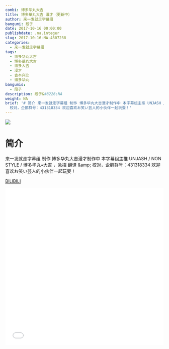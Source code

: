 ```yaml
---
combi: 博多华丸大吉
title: 博多華丸大吉 漫才（更新中）
author: 来一发就走字幕组
bangumi: 段子
date: 2017-10-16 00:00:00
publishdate: .na.integer
slug: 2017-10-16-NA-4307238
categories:
  - 来一发就走字幕组
tags:
  - 博多华丸大吉
  - 博多華丸大吉
  - 博多大吉
  - 漫才
  - 吉本兴业
  - 博多华丸
bangumis:
  - 段子
description: 段子&#8226;NA
weight: NA
brief: '# 简介 来一发就走字幕组 制作 博多华丸大吉漫才制作中 本字幕组主推 UNJASH / NON STYLE / 博多华丸•大吉 ，急招 翻译 &amp;amp;
  校对，企鹅群号：431318334 欢迎喜欢お笑い芸人的小伙伴一起玩耍！'
---
```


![](https://i.imgur.com/ZLLtjI6.jpg)

# 简介  
来一发就走字幕组 制作 博多华丸大吉漫才制作中 本字幕组主推 UNJASH / NON STYLE / 博多华丸•大吉 ，急招 翻译 &amp;amp; 校对，企鹅群号：431318334 欢迎喜欢お笑い芸人的小伙伴一起玩耍！

  [BILIBILI](https://www.bilibili.com/video/av4307238/)


<div class="vcontainer">  <iframe class='video' src="//www.bilibili.com/blackboard/player.html?aid=4307238" width="100%" height="500" frameborder="0" allowfullscreen="allowfullscreen"></iframe></div>
